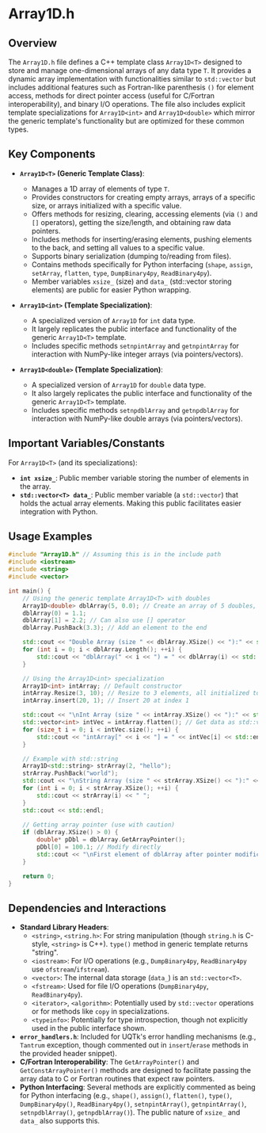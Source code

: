 # Array1D.h

## Overview

The `Array1D.h` file defines a C++ template class `Array1D<T>` designed to store and manage one-dimensional arrays of any data type `T`. It provides a dynamic array implementation with functionalities similar to `std::vector` but includes additional features such as Fortran-like parenthesis `()` for element access, methods for direct pointer access (useful for C/Fortran interoperability), and binary I/O operations. The file also includes explicit template specializations for `Array1D<int>` and `Array1D<double>` which mirror the generic template's functionality but are optimized for these common types.

## Key Components

*   **`Array1D<T>` (Generic Template Class)**:
    *   Manages a 1D array of elements of type `T`.
    *   Provides constructors for creating empty arrays, arrays of a specific size, or arrays initialized with a specific value.
    *   Offers methods for resizing, clearing, accessing elements (via `()` and `[]` operators), getting the size/length, and obtaining raw data pointers.
    *   Includes methods for inserting/erasing elements, pushing elements to the back, and setting all values to a specific value.
    *   Supports binary serialization (dumping to/reading from files).
    *   Contains methods specifically for Python interfacing (`shape`, `assign`, `setArray`, `flatten`, `type`, `DumpBinary4py`, `ReadBinary4py`).
    *   Member variables `xsize_` (size) and `data_` (std::vector storing elements) are public for easier Python wrapping.

*   **`Array1D<int>` (Template Specialization)**:
    *   A specialized version of `Array1D` for `int` data type.
    *   It largely replicates the public interface and functionality of the generic `Array1D<T>` template.
    *   Includes specific methods `setnpintArray` and `getnpintArray` for interaction with NumPy-like integer arrays (via pointers/vectors).

*   **`Array1D<double>` (Template Specialization)**:
    *   A specialized version of `Array1D` for `double` data type.
    *   It also largely replicates the public interface and functionality of the generic `Array1D<T>` template.
    *   Includes specific methods `setnpdblArray` and `getnpdblArray` for interaction with NumPy-like double arrays (via pointers/vectors).

## Important Variables/Constants

For `Array1D<T>` (and its specializations):
*   **`int xsize_`**: Public member variable storing the number of elements in the array.
*   **`std::vector<T> data_`**: Public member variable (a `std::vector`) that holds the actual array elements. Making this public facilitates easier integration with Python.

## Usage Examples

```cpp
#include "Array1D.h" // Assuming this is in the include path
#include <iostream>
#include <string>
#include <vector>

int main() {
    // Using the generic template Array1D<T> with doubles
    Array1D<double> dblArray(5, 0.0); // Create an array of 5 doubles, initialized to 0.0
    dblArray(0) = 1.1;
    dblArray[1] = 2.2; // Can also use [] operator
    dblArray.PushBack(3.3); // Add an element to the end

    std::cout << "Double Array (size " << dblArray.XSize() << "):" << std::endl;
    for (int i = 0; i < dblArray.Length(); ++i) {
        std::cout << "dblArray(" << i << ") = " << dblArray(i) << std::endl;
    }

    // Using the Array1D<int> specialization
    Array1D<int> intArray; // Default constructor
    intArray.Resize(3, 10); // Resize to 3 elements, all initialized to 10
    intArray.insert(20, 1); // Insert 20 at index 1

    std::cout << "\nInt Array (size " << intArray.XSize() << "):" << std::endl;
    std::vector<int> intVec = intArray.flatten(); // Get data as std::vector
    for (size_t i = 0; i < intVec.size(); ++i) {
        std::cout << "intArray[" << i << "] = " << intVec[i] << std::endl;
    }

    // Example with std::string
    Array1D<std::string> strArray(2, "hello");
    strArray.PushBack("world");
    std::cout << "\nString Array (size " << strArray.XSize() << "):" << std::endl;
    for (int i = 0; i < strArray.XSize(); ++i) {
        std::cout << strArray(i) << " ";
    }
    std::cout << std::endl;
    
    // Getting array pointer (use with caution)
    if (dblArray.XSize() > 0) {
        double* pDbl = dblArray.GetArrayPointer();
        pDbl[0] = 100.1; // Modify directly
        std::cout << "\nFirst element of dblArray after pointer modification: " << dblArray(0) << std::endl;
    }

    return 0;
}

```

## Dependencies and Interactions

*   **Standard Library Headers**:
    *   `<string>`, `<string.h>`: For string manipulation (though `string.h` is C-style, `<string>` is C++). `type()` method in generic template returns "string".
    *   `<iostream>`: For I/O operations (e.g., `DumpBinary4py`, `ReadBinary4py` use `ofstream`/`ifstream`).
    *   `<vector>`: The internal data storage (`data_`) is an `std::vector<T>`.
    *   `<fstream>`: Used for file I/O operations (`DumpBinary4py`, `ReadBinary4py`).
    *   `<iterator>`, `<algorithm>`: Potentially used by `std::vector` operations or for methods like `copy` in specializations.
    *   `<typeinfo>`: Potentially for type introspection, though not explicitly used in the public interface shown.
*   **`error_handlers.h`**: Included for UQTk's error handling mechanisms (e.g., `Tantrum` exception, though commented out in `insert`/`erase` methods in the provided header snippet).
*   **C/Fortran Interoperability**: The `GetArrayPointer()` and `GetConstArrayPointer()` methods are designed to facilitate passing the array data to C or Fortran routines that expect raw pointers.
*   **Python Interfacing**: Several methods are explicitly commented as being for Python interfacing (e.g., `shape()`, `assign()`, `flatten()`, `type()`, `DumpBinary4py()`, `ReadBinary4py()`, `setnpintArray()`, `getnpintArray()`, `setnpdblArray()`, `getnpdblArray()`). The public nature of `xsize_` and `data_` also supports this.
```
